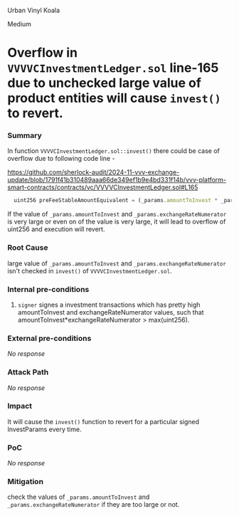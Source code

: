 Urban Vinyl Koala

Medium

# Overflow in `VVVVCInvestmentLedger.sol` line-165 due to unchecked large value of product entities will cause `invest()` to revert.

### Summary

In function `VVVVCInvestmentLedger.sol::invest()` there could be case of overflow due to following code line -

https://github.com/sherlock-audit/2024-11-vvv-exchange-update/blob/1791f41b310489aaa66de349ef1b9e4bd331f14b/vvv-platform-smart-contracts/contracts/vc/VVVVCInvestmentLedger.sol#L165

```js
  uint256 preFeeStableAmountEquivalent = (_params.amountToInvest * _params.exchangeRateNumerator) /exchangeRateDenominator;
```
If the value of `_params.amountToInvest` and `_params.exchangeRateNumerator` is very large or even on of the value is very large, it will lead to overflow of uint256 and execution will revert.

### Root Cause

large value of `_params.amountToInvest` and `_params.exchangeRateNumerator` isn't checked in `invest()` of `VVVVCInvestmentLedger.sol`.

### Internal pre-conditions

1. `signer` signes a investment transactions which has pretty high amountToInvest and exchangeRateNumerator values, such that amountToInvest*exchangeRateNumerator > max(uint256).

### External pre-conditions

_No response_

### Attack Path

_No response_

### Impact

It will cause the `invest()` function to revert for a particular signed InvestParams every time.

### PoC

_No response_

### Mitigation

check the values of `_params.amountToInvest` and `_params.exchangeRateNumerator` if they are too large or not.